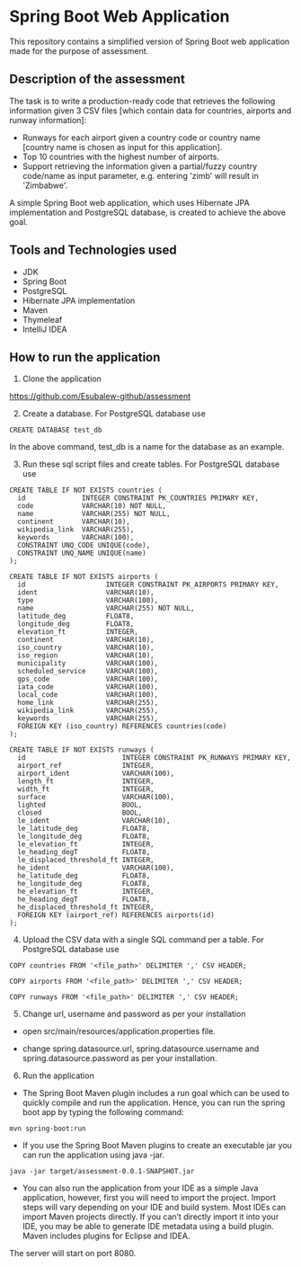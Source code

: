 # Spring Boot Web Application #
This repository contains a simplified version of Spring Boot web application made for the purpose of assessment.
## Description of the assessment
The task is to write a production-ready code that retrieves the following information given 3 CSV files [which contain data for countries, airports and runway information]:
- Runways for each airport given a country code or country name [country name is chosen as input 
  for this application].
- Top 10 countries with the highest number of airports.
- Support retrieving the information given a partial/fuzzy country code/name as input parameter, e.g. entering 'zimb' 
  will result in 'Zimbabwe'.
  
A simple Spring Boot web application, which uses Hibernate JPA implementation and PostgreSQL database, is created to achieve the above goal.
## Tools and Technologies used
- JDK
- Spring Boot
- PostgreSQL 
- Hibernate JPA implementation
- Maven
- Thymeleaf
- IntelliJ IDEA


## How to run the application
1. Clone the application

https://github.com/Esubalew-github/assessment

2. Create a database. For PostgreSQL database use 

```
CREATE DATABASE test_db
```
In the above command, test_db is a name for the database as an example.

3. Run these sql script files and create tables. For PostgreSQL database use

```
CREATE TABLE IF NOT EXISTS countries (
  id              INTEGER CONSTRAINT PK_COUNTRIES PRIMARY KEY,
  code            VARCHAR(10) NOT NULL,
  name            VARCHAR(255) NOT NULL,
  continent       VARCHAR(10),
  wikipedia_link  VARCHAR(255),
  keywords        VARCHAR(100),
  CONSTRAINT UNQ_CODE UNIQUE(code),
  CONSTRAINT UNQ_NAME UNIQUE(name)
);

CREATE TABLE IF NOT EXISTS airports (
  id                    INTEGER CONSTRAINT PK_AIRPORTS PRIMARY KEY,
  ident                 VARCHAR(10),
  type                  VARCHAR(100),
  name                  VARCHAR(255) NOT NULL,
  latitude_deg          FLOAT8,
  longitude_deg         FLOAT8,
  elevation_ft          INTEGER,
  continent             VARCHAR(10),
  iso_country           VARCHAR(10),
  iso_region            VARCHAR(10),
  municipality          VARCHAR(100),
  scheduled_service     VARCHAR(100),
  gps_code              VARCHAR(100),
  iata_code             VARCHAR(100),
  local_code            VARCHAR(100),
  home_link             VARCHAR(255),
  wikipedia_link        VARCHAR(255),
  keywords              VARCHAR(255),
  FOREIGN KEY (iso_country) REFERENCES countries(code)
);

CREATE TABLE IF NOT EXISTS runways (
  id                        INTEGER CONSTRAINT PK_RUNWAYS PRIMARY KEY,
  airport_ref               INTEGER,
  airport_ident             VARCHAR(100),
  length_ft                 INTEGER,
  width_ft                  INTEGER,
  surface                   VARCHAR(100),
  lighted                   BOOL,
  closed                    BOOL,
  le_ident                  VARCHAR(10),
  le_latitude_deg           FLOAT8,
  le_longitude_deg          FLOAT8,
  le_elevation_ft           INTEGER,
  le_heading_degT           FLOAT8,
  le_displaced_threshold_ft INTEGER,
  he_ident                  VARCHAR(100),
  he_latitude_deg           FLOAT8,
  he_longitude_deg          FLOAT8,
  he_elevation_ft           INTEGER,
  he_heading_degT           FLOAT8,
  he_displaced_threshold_ft INTEGER,
  FOREIGN KEY (airport_ref) REFERENCES airports(id)
);
```
4. Upload the CSV data with a single SQL command per a table. For PostgreSQL database use  
```
COPY countries FROM '<file_path>' DELIMITER ',' CSV HEADER;
```
```
COPY airports FROM '<file_path>' DELIMITER ',' CSV HEADER;
```
```
COPY runways FROM '<file_path>' DELIMITER ',' CSV HEADER;
```
5. Change url, username and password as per your installation

- open src/main/resources/application.properties file.

- change spring.datasource.url, spring.datasource.username and spring.datasource.password as per your installation.

6. Run the application

- The Spring Boot Maven plugin includes a run goal which can be used to quickly compile and run the application. Hence, you can run the spring boot app by typing the following command:

```
mvn spring-boot:run
```

- If you use the Spring Boot Maven plugins to create an executable jar you can run the application using java -jar.
```
java -jar target/assessment-0.0.1-SNAPSHOT.jar
```
- You can also run the application from your IDE as a simple Java application, however, first you will need to import the project. Import steps will vary depending on your IDE and build system. Most IDEs can import Maven projects directly. If you can’t directly import it into your IDE, you may be able to generate IDE metadata using a build plugin. Maven includes plugins for Eclipse and IDEA.

The server will start on port 8080.




